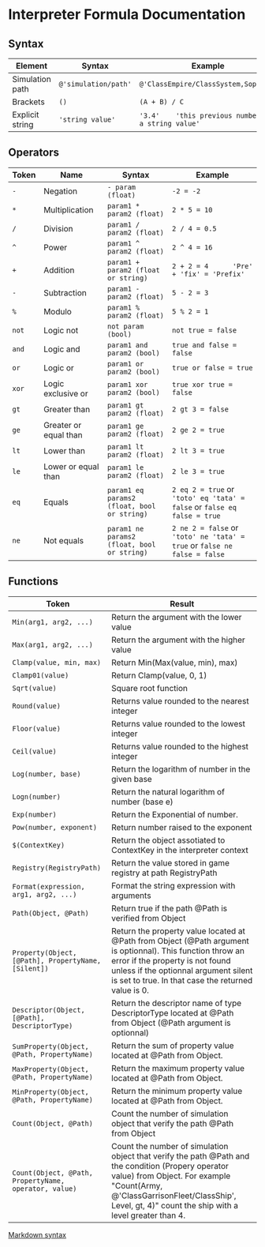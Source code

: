 # Interpreter Formula Documentation

## Syntax

| Element                        | Syntax                                        | Example
|--------------------------------|-----------------------------------------------|------------------------------------------------------------------------------------------------
| Simulation path                | `@'simulation/path'`                          | `@'ClassEmpire/ClassSystem,Sophons'`
| Brackets                       | `()`                                          | `(A + B) / C`
| Explicit string                | `'string value'`                              | `'3.4'    'this previous number is a string value'`

## Operators

|Token   | Name                  | Syntax                                        | Example
|--------|-----------------------|-----------------------------------------------|------------------------------------------------------------------------------------------------
| `-`    | Negation              | `- param (float)`                             | `-2 = -2`  
| `*`    | Multiplication        | `param1 * param2 (float)`                     | `2 * 5 = 10`
| `/`    | Division              | `param1 / param2 (float)`                     | `2 / 4 = 0.5`
| `^`    | Power                 | `param1 ^ param2 (float)`                     | `2 ^ 4 = 16`
| `+`    | Addition              | `param1 + param2 (float or string)`           | `2 + 2 = 4      'Pre' + 'fix' = 'Prefix'`
| `-`    | Subtraction           | `param1 - param2 (float)`                     | `5 - 2 = 3`
| `%`    | Modulo                | `param1 % param2 (float)`                     | `5 % 2 = 1`
| `not`  | Logic not             | `not param (bool)`                            | `not true = false`
| `and`  | Logic and             | `param1 and param2 (bool)`                    | `true and false = false`
| `or`   | Logic or              | `param1 or param2 (bool)`                     | `true or false = true`
| `xor`  | Logic exclusive or    | `param1 xor param2 (bool)`                    | `true xor true = false`
| `gt`   | Greater than          | `param1 gt param2 (float)`                    | `2 gt 3 = false`
| `ge`   | Greater or equal than | `param1 ge param2 (float)`                    | `2 ge 2 = true`
| `lt`   | Lower than            | `param1 lt param2 (float)`                    | `2 lt 3 = true`
| `le`   | Lower or equal than   | `param1 le param2 (float)`                    | `2 le 3 = true`
| `eq`   | Equals                | `param1 eq params2 (float, bool or string)`   | `2 eq 2 = true`   or   `'toto' eq 'tata' = false`  or   `false eq false = true`
| `ne`   | Not equals            | `param1 ne params2 (float, bool or string)`   | `2 ne 2 = false`  or   `'toto' ne 'tata' = true`   or   `false ne false = false`

## Functions

|Token                                                   | Result                                                                                    
|--------------------------------------------------------|-------------------------------------------------------------------------------------------------------------------------
| `Min(arg1, arg2, ...)`                                 | Return the argument with the lower value 
| `Max(arg1, arg2, ...)`                                 | Return the argument with the higher value
| `Clamp(value, min, max)`                               | Return Min(Max(value, min), max)
| `Clamp01(value)`                                       | Return Clamp(value, 0, 1)
| `Sqrt(value)`                                          | Square root function
| `Round(value)`                                         | Returns value rounded to the nearest integer
| `Floor(value)`                                         | Returns value rounded to the lowest integer
| `Ceil(value)`                                          | Returns value rounded to the highest integer
| `Log(number, base)`                                    | Return the logarithm of number in the given base
| `Logn(number)`                                         | Return the natural logarithm of number (base e)
| `Exp(number)`                                          | Return the Exponential of number.
| `Pow(number, exponent)`								 | Return number raised to the exponent
| `$(ContextKey)`                                        | Return the object assotiated to ContextKey in the interpreter context 
| `Registry(RegistryPath)`                               | Return the value stored in game registry at path RegistryPath
| `Format(expression, arg1, arg2, ...)`                  | Format the string expression with arguments
| `Path(Object, @Path)`                                  | Return true if the path @Path is verified from Object
| `Property(Object, [@Path], PropertyName, [Silent])`    | Return the property value located at @Path from Object (@Path argument is optionnal). This function throw an error if the property is not found unless if the optionnal argument silent is set to true. In that case the returned value is 0.
| `Descriptor(Object, [@Path], DescriptorType)`          | Return the descriptor name of type DescriptorType located at @Path from Object (@Path argument is optionnal)
| `SumProperty(Object, @Path, PropertyName)`             | Return the sum of property value located at @Path from Object.
| `MaxProperty(Object, @Path, PropertyName)`             | Return the maximum property value located at @Path from Object.
| `MinProperty(Object, @Path, PropertyName)`             | Return the minimum property value located at @Path from Object.
| `Count(Object, @Path)`                                 | Count the number of simulation object that verify the path @Path from Object
| `Count(Object, @Path, PropertyName, operator, value)`  | Count the number of simulation object that verify the path @Path and the condition (Propery operator value) from Object. For example "Count(Army, @'ClassGarrisonFleet/ClassShip', Level, gt, 4)" count the ship with a level greater than 4.


[Markdown syntax](https://github.com/adam-p/markdown-here/wiki/Markdown-Cheatsheet)